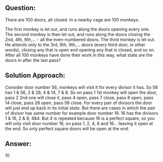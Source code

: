 ## Question:

There are 100 doors, all closed. 
In a nearby cage are 100 monkeys.

The first monkey is let out, and runs along the doors opening every one. 
The second monkey is then let out, and runs along the doors closing the 2nd, 4th, 6th,…  - all the even-numbered doors. 
The third monkey is let out. He attends only to the 3rd, 6th, 9th,… doors (every third door, in other words), closing any that is open and opening any that is closed, and so on. 
After all 100 monkeys have done their work in this way, what state are the doors in after the last pass?

## Solution Approach: 

Consider door number 56, monkeys will visit it for every divisor it has. So 56 has 1 & 56, 2 & 28, 4 & 14, 7 & 8. So on pass 1 1st monkey will open the door, pass 2 2nd one will close it, pass 4 open, pass 7 close, pass 8 open, pass 14 close, pass 28 open, pass 56 close. For every pair of divisors the door will just end up back in its initial state. But there are cases in which the pair of divisor has same number for example door number 16. 16 has the divisors 1 & 16, 2 & 8, 4&4. But 4 is repeated because 16 is a perfect square, so you will only visit door number 16, on pass 1, 2, 4, 8 and 16… leaving it open at the end. So only perfect square doors will be open at the end.

## Answer:
 10

